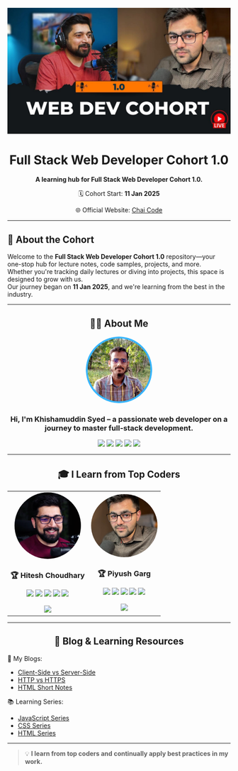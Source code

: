 <!-- Banner -->
<p align="center">
  <img alt="Cohort Banner" src="./assets/cohort_banner.jpg" style="max-width: 100%;">
</p>

<h1 align="center"> Full Stack Web Developer Cohort 1.0 </h1>

<p align="center"><b>A learning hub for Full Stack Web Developer Cohort 1.0.</b></p>
<p align="center">🗓️ Cohort Start: <b>11 Jan 2025</b></p>
<p align="center">🌐 Official Website: <a href="https://chaicode.com/">Chai Code</a></p>

---

## 🚀 About the Cohort

Welcome to the **Full Stack Web Developer Cohort 1.0** repository—your one-stop hub for lecture notes, code samples, projects, and more.  
Whether you're tracking daily lectures or diving into projects, this space is designed to grow with us.  
Our journey began on **11 Jan 2025**, and we're learning from the best in the industry.

---

<h2 align="center">👨‍💻 About Me</h2>

<p align="center">
  <img src="assets/webkmsyed.png" alt="Khishamuddin Syed" width="150" style="border-radius: 50%;">
</p>

<h3 align="center">Hi, I'm Khishamuddin Syed – a passionate web developer on a journey to master full-stack development.</h3>

<p align="center">
  <a href="https://www.linkedin.com/in/webkmsyed/"><img src="https://img.shields.io/badge/-Linkedin-0A66C2?style=for-the-badge&logo=LinkedIn&logoColor=white"></a>
  <a href="https://x.com/webkmsyed"><img src="https://img.shields.io/badge/-X-000000?style=for-the-badge&logo=Twitter&logoColor=white"></a>
  <a href="https://www.instagram.com/webkmsyed/"><img src="https://img.shields.io/badge/-Instagram-E4405F?style=for-the-badge&logo=Instagram&logoColor=white"></a>
  <a href="https://github.com/webkmsyed"><img src="https://img.shields.io/badge/-Github-181717?style=for-the-badge&logo=GitHub&logoColor=white"></a>
  <a href="https://hashnode.com/@webkmsyed"><img src="https://img.shields.io/badge/Hashnode-0A66C2?style=for-the-badge&logo=Hashnode&logoColor=white"></a>
</p>

---
<h2 align="center">🎓 I Learn from Top Coders</h2>

<table align="center">
  <tr>
    <td align="center">
      <img src="./assets/hitesh_profile.png" alt="Hitesh Choudhary" width="150" style="border-radius: 50%;">
      <h3>🏆 Hitesh Choudhary</h3>
      <a href="https://github.com/hiteshchoudhary"><img src="https://img.shields.io/badge/-Github-181717?style=for-the-badge&logo=GitHub&logoColor=white"></a>
      <a href="https://hiteshchoudhary.com/"><img src="https://img.shields.io/badge/Website-0e76a8?style=for-the-badge&logo=google-chrome&logoColor=white"></a>
      <a href="https://twitter.com/Hiteshdotcom"><img src="https://img.shields.io/badge/X-000000?style=for-the-badge&logo=Twitter&logoColor=black"></a>
      <a href="https://in.linkedin.com/in/hiteshchoudhary"><img src="https://img.shields.io/badge/Linkedin-0077B5?style=for-the-badge&logo=LinkedIn&logoColor=white"></a>
      <a href="https://www.youtube.com/@chaiaurcode"><img src="https://img.shields.io/badge/Chai%20Aur%20Code-FF0000?style=for-the-badge&logo=YouTube&logoColor=white"></a>
      <br><br>
      <img src="https://github-readme-stats.vercel.app/api?username=hiteshchoudhary&show_icons=true&theme=radical">
    </td>
    <td align="center">
      <img src="./assets/piyush.webp" alt="Piyush Garg" width="150" style="border-radius: 50%;">
      <h3>🏆 Piyush Garg</h3>
      <a href="https://github.com/piyushgarg-dev"><img src="https://img.shields.io/badge/-Github-181717?style=for-the-badge&logo=GitHub&logoColor=white"></a>
      <a href="https://www.piyushgarg.dev/"><img src="https://img.shields.io/badge/Website-000?style=for-the-badge&logo=google-chrome&logoColor=white"></a>
      <a href="https://twitter.com/piyushgarg_dev"><img src="https://img.shields.io/badge/X-000000?style=for-the-badge&logo=Twitter&logoColor=white"></a>
      <a href="https://in.linkedin.com/in/piyushgarg195"><img src="https://img.shields.io/badge/Linkedin-0077B5?style=for-the-badge&logo=LinkedIn&logoColor=white"></a>
      <a href="https://www.youtube.com/@piyushgargdev"><img src="https://img.shields.io/badge/Piyush%20Garg%20Dev-FF0000?style=for-the-badge&logo=YouTube&logoColor=white"></a>
      <br><br>
      <img src="https://github-readme-stats.vercel.app/api?username=piyushgarg-dev&show_icons=true&theme=radical">
    </td>
  </tr>
</table>


---

<h2 align="center">📌 Blog & Learning Resources</h2>

📖 My Blogs:  
- [Client-Side vs Server-Side](https://jargoniseasy.com/client-side-vs-server-side)  
- [HTTP vs HTTPS](https://jargoniseasy.com/http-vs-https)  
- [HTML Short Notes](https://jargoniseasy.com/html-short-notes)  

📚 Learning Series:  
- [JavaScript Series](https://jargoniseasy.com/series/javascript)  
- [CSS Series](https://jargoniseasy.com/series/css)  
- [HTML Series](https://jargoniseasy.com/series/html)  

---

> 💡
> **I learn from top coders and continually apply best practices in my work.**
